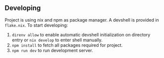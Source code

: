 ## Developing
Project is using nix and npm as package manager. A devshell is provided in `flake.nix`. To start
developing:
1. `direnv allow` to enable automatic devshell initialization on directory entry
  or `nix develop` to enter shell manually.
2. `npm install` to fetch all packages required for project.
3. `npm run dev` to run development server.
